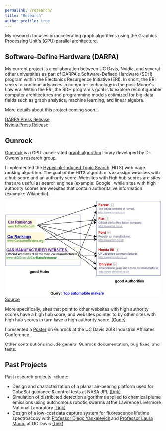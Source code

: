 ```yaml
---
permalink: /research/
title: "Research"
author_profile: true
---
```


My research focuses on accelerating graph algorithms using the Graphics Processing Unit's (GPU) parallel architecture.

## Software-Define Hardware (DARPA)

My current project is a collaboration between UC Davis, Nvidia, and several other universities as part of DARPA's Software-Defined Hardware (SDH) program within the Electonics Resurgence Initiative (ERI). In short, the ERI seeks to continue advances in computer technology in the post-Moore's-Law era. Within the ERI, the SDH program's goal is to explore reconfigurable computer architectures and programming models optimized for big-data fields such as graph analytics, machine learning, and linear algebra.  

More details about this project coming soon...

[DARPA Press Release](https://www.darpa.mil/news-events/2018-07-24a)  
[Nvidia Press Release](https://blogs.nvidia.com/blog/2018/07/24/darpa-research-post-moores-law/)  

## Gunrock

[Gunrock](https://github.com/gunrock/gunrock/tree/master/) is a GPU-accelerated [graph algorithm](https://www.geeksforgeeks.org/graph-data-structure-and-algorithms/) library developed by Dr. Owens's research group.

I implemented the [Hyperlink-Induced Topic Search](https://en.wikipedia.org/wiki/HITS_algorithm) (HITS) web page ranking algorithm. The goal of the HITS algorithm is to assign websites with a hub score and an authority score. Websites with high hub scores are sites that are useful as search engines (example: Google), while sites with high authority scores are websites that contain authoritative information (example: Wikipedia). 

![HITS Algorithm](/files/owensgroup/hits.png)  
[Source](http://pi.math.cornell.edu/~mec/Winter2009/RalucaRemus/Lecture4/lecture4.html)

More specifically, sites that point to other websites with high authority scores have a high hub score, and websites pointed to by other sites with high hub scores in turn have a high authority score. [(Code)](https://github.com/gunrock/gunrock/tree/master/gunrock/app/hits)

I presented a [Poster](/files/owensgroup/ia2019.pdf) on Gunrock at the UC Davis 2018 Industrial Affiliates Conference.

Other contributions include general Gunrock documentation, bug fixes, and tests.

## Past Projects

Past research projects include:
* Design and characterization of a planar air-bearing platform used for CubeSat guidance & control tests at NASA JPL [(Link)](/portfolio/01-JPL)
* Simulation of distributed detection algorithms applied to chemical plume emissions using autonomous robotic swarms at the Lawrence Livermore National Laboratory [(Link)](/portfolio/02-llnl_swarm)
* Design of a low-cost data capture system for fluorescence lifetime spectroscopy with [Professor Diego Yankelevich](https://faculty.engineering.ucdavis.edu/yankelevich/) and [Professor Laura Marcu](https://marculab.bme.ucdavis.edu/) at UC Davis [(Link)](/portfolio/05-yankelevich)